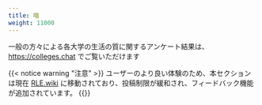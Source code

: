 ```yaml
---
title: 喵
weight: 11000
---
```


一般の方々による各大学の生活の質に関するアンケート結果は、 <https://colleges.chat> でご覧いただけます

{{< notice warning "注意" >}} 
ユーザーのより良い体験のため、本セクションは現在 [RLE.wiki](https://rle.wiki) に移動されており、投稿制限が緩和され、フィードバック機能が追加されています。
{{</notice>}}
